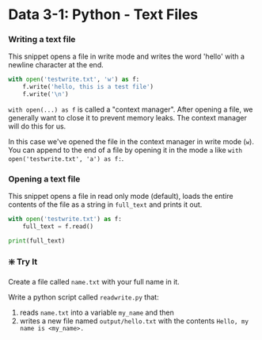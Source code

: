 # Data 3-1: Python - Text Files

### Writing a text file

This snippet opens a file in write mode and writes the word 'hello' with a newline character at the end.

```python
with open('testwrite.txt', 'w') as f:
    f.write('hello, this is a test file')
    f.write('\n')
```

`with open(...) as f` is called a "context manager". After opening a file, we generally want to close it to prevent memory leaks. The context manager will do this for us.

In this case we've opened the file in the context manager in write mode (`w`). You can append to the end of a file by opening it in the mode `a` like `with open('testwrite.txt', 'a') as f:`.

### Opening a text file

This snippet opens a file in read only mode (default), loads the entire contents of the file as a string in `full_text` and prints it out.

```python
with open('testwrite.txt') as f:
    full_text = f.read()

print(full_text)
```


### ❇️ Try It

Create a file called `name.txt` with your full name in it.

Write a python script called `readwrite.py` that:

1. reads `name.txt` into a variable `my_name` and then
2. writes a new file named `output/hello.txt` with the contents `Hello, my name is <my_name>.`
